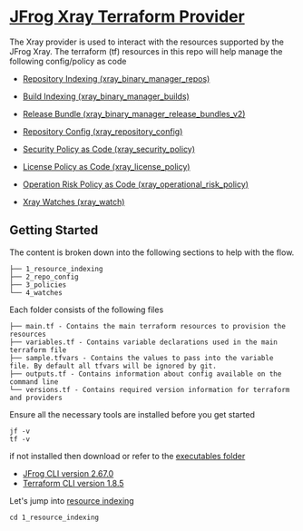 # [JFrog Xray Terraform Provider](https://registry.terraform.io/providers/jfrog/xray/latest/docs)

The Xray provider is used to interact with the resources supported by the JFrog Xray. The terraform (tf) resources in this repo will help manage the following config/policy as code

- [Repository Indexing (xray_binary_manager_repos)](https://registry.terraform.io/providers/jfrog/xray/latest/docs/resources/binary_manager_repos)
  
- [Build Indexing (xray_binary_manager_builds)](https://registry.terraform.io/providers/jfrog/xray/latest/docs/resources/binary_manager_builds)
  
- [Release Bundle (xray_binary_manager_release_bundles_v2)](https://registry.terraform.io/providers/jfrog/xray/latest/docs/resources/binary_manager_release_bundles_v2)
  
- [Repository Config (xray_repository_config)](https://registry.terraform.io/providers/jfrog/xray/latest/docs/resources/repository_config)
  
- [Security Policy as Code (xray_security_policy)](https://registry.terraform.io/providers/jfrog/xray/latest/docs/resources/security_policy)
  
- [License Policy as Code (xray_license_policy)](https://registry.terraform.io/providers/jfrog/xray/latest/docs/resources/operational_risks_report)
  
- [Operation Risk Policy as Code (xray_operational_risk_policy)](https://registry.terraform.io/providers/jfrog/xray/latest/docs/resources/security_policy)
  
- [Xray Watches (xray_watch)](https://registry.terraform.io/providers/jfrog/xray/latest/docs/resources/watch)

## Getting Started

The content is broken down into the following sections to help with the flow.
```
├── 1_resource_indexing
├── 2_repo_config
├── 3_policies
└── 4_watches
```

Each folder consists of the following files
```
├── main.tf - Contains the main terraform resources to provision the resources
├── variables.tf - Contains variable declarations used in the main terraform file
├── sample.tfvars - Contains the values to pass into the variable file. By default all tfvars will be ignored by git.
├── outputs.tf - Contains information about config available on the command line
└── versions.tf - Contains required version information for terraform and providers
```

Ensure all the necessary tools are installed before you get started
```
jf -v
tf -v
```
if not installed then download or refer to the [executables folder](../executables/)
- [JFrog CLI version 2.67.0](https://jfrog.com/getcli/)
- [Terraform CLI version 1.8.5](https://releases.hashicorp.com/terraform/1.8.5/)

Let's jump into [resource indexing](./1_resource_indexing/README.md)
```
cd 1_resource_indexing
```